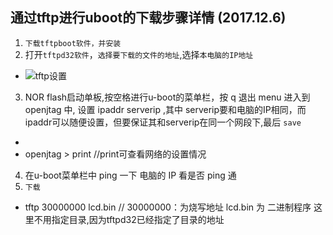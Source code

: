 ## 通过tftp进行uboot的下载步骤详情 (2017.12.6)
1. `下载tftpboot软件，并安装`
2. 打开`tftpd32软件`，`选择要下载的文件的地址`,选择`本电脑的IP地址`
* ![tftp设置]()
3. NOR flash启动单板,按空格进行u-boot的菜单栏，按 q 退出 menu
   进入到 openjtag 中, 设置 ipaddr serverip ,其中 serverip要和电脑的IP相同，而 ipaddr可以随便设置，但要保证其和serverip在同一个网段下,最后 `save`
* ![]()
* openjtag > print  //print可查看网络的设置情况
4. 在u-boot菜单栏中 ping 一下 电脑的 IP 看是否 ping 通
5. `下载` 
* tftp 30000000 lcd.bin     // 30000000：为烧写地址 lcd.bin 为 二进制程序 这里不用指定目录,因为tftpd32已经指定了目录的地址
